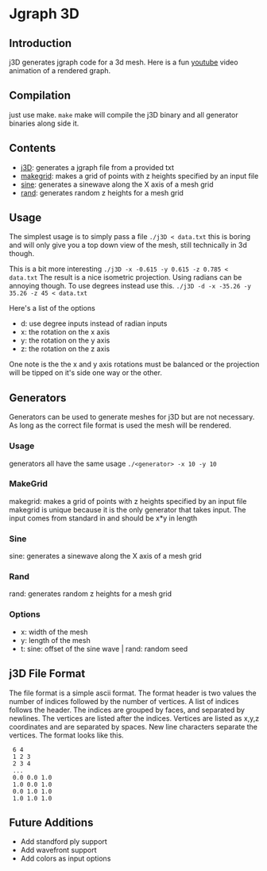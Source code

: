 # Jgraph 3D
## Introduction
j3D generates jgraph code for a 3d mesh. Here is a fun [youtube](https://youtu.be/R08tyazQmP8) video animation of a rendered graph.

## Compilation
just use make.
`make`
make will compile the j3D binary and all generator binaries along side it.

## Contents
- [j3D](#usage): generates a jgraph file from a provided txt
- [makegrid](#makegrid): makes a grid of points with z heights specified by an input file
- [sine](#sine): generates a sinewave along the X axis of a mesh grid
- [rand](#rand): generates random z heights for a mesh grid

## Usage

The simplest usage is to simply pass a file
`./j3D < data.txt`
this is boring and will only give you a top down view of the mesh, still technically in 3d though.

This is a bit more interesting
`./j3D -x -0.615 -y 0.615 -z 0.785 < data.txt`
The result is a nice isometric projection. Using radians can be annoying though. To use degrees instead use this.
`./j3D -d -x -35.26 -y 35.26 -z 45 < data.txt`

Here's a list of the options

- d: use degree inputs instead of radian inputs
- x: the rotation on the x axis
- y: the rotation on the y axis
- z: the rotation on the z axis

One note is the the x and y axis rotations must be balanced or the projection will be tipped on it's side one way or the other.

## Generators
Generators can be used to generate meshes for j3D but are not necessary. As long as the correct file format is used the mesh will be rendered.

### Usage
generators all have the same usage
`./<generator> -x 10 -y 10`

### MakeGrid
makegrid: makes a grid of points with z heights specified by an input file
makegrid is unique because it is the only generator that takes input. The input comes from standard in and should be x*y in length

### Sine
sine: generates a sinewave along the X axis of a mesh grid

### Rand
rand: generates random z heights for a mesh grid

### Options
- x: width of the mesh
- y: length of the mesh
- t: sine: offset of the sine wave | rand: random seed 

## j3D File Format
The file format is a simple ascii format. The format header is two values the number of indices followed by the number of vertices. A list of indices follows the header. The indices are grouped by faces, and separated by newlines. The vertices are listed after the indices. Vertices are listed as x,y,z coordinates and are separated by spaces. New line characters separate the vertices. The format looks like this.
```
 6 4
 1 2 3
 2 3 4
 ...
 0.0 0.0 1.0
 1.0 0.0 1.0
 0.0 1.0 1.0
 1.0 1.0 1.0
```


## Future Additions

- Add standford ply support
- Add wavefront support
- Add colors as input options

